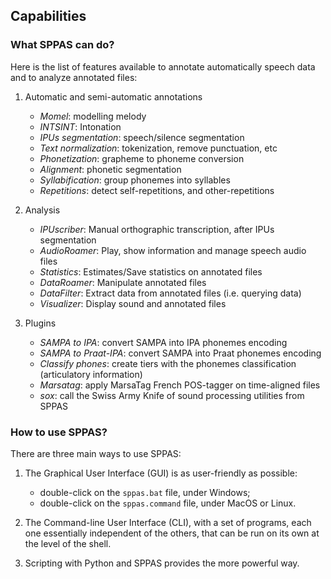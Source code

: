 ## Capabilities

### What SPPAS can do?

Here is the list of features available to annotate automatically
speech data and to analyze annotated files:

1. Automatic and semi-automatic annotations

    - *Momel*: modelling melody
    - *INTSINT*: Intonation    
    - *IPUs segmentation*: speech/silence segmentation
    - *Text normalization*:  tokenization, remove punctuation, etc
    - *Phonetization*:     grapheme to phoneme conversion
    - *Alignment*:         phonetic segmentation
    - *Syllabification*:   group phonemes into syllables
    - *Repetitions*:       detect self-repetitions, and other-repetitions


2. Analysis

    - *IPUscriber*:     Manual orthographic transcription, after IPUs segmentation
    - *AudioRoamer*:    Play, show information and manage speech audio files
    - *Statistics*:     Estimates/Save statistics on annotated files
    - *DataRoamer*:     Manipulate annotated files
    - *DataFilter*:     Extract data from annotated files (i.e. querying data)
    - *Visualizer*:     Display sound and annotated files 


3. Plugins

    - *SAMPA to IPA*: convert SAMPA into IPA phonemes encoding
    - *SAMPA to Praat-IPA*: convert SAMPA into Praat phonemes encoding
    - *Classify phones*: create tiers with the phonemes classification (articulatory information)
    - *Marsatag*: apply MarsaTag French POS-tagger on time-aligned files
    - *sox*: call the Swiss Army Knife of sound processing utilities from SPPAS
    

### How to use SPPAS?

There are three main ways to use SPPAS:

1. The Graphical User Interface (GUI) is as user-friendly as possible:

    * double-click on the `sppas.bat` file, under Windows;
    * double-click on the `sppas.command` file, under MacOS or Linux.

2. The Command-line User Interface (CLI), with a set of programs, each one
essentially independent of the others, that can be run on its own at the level
of the shell.

3. Scripting with Python and SPPAS provides the more powerful way.


